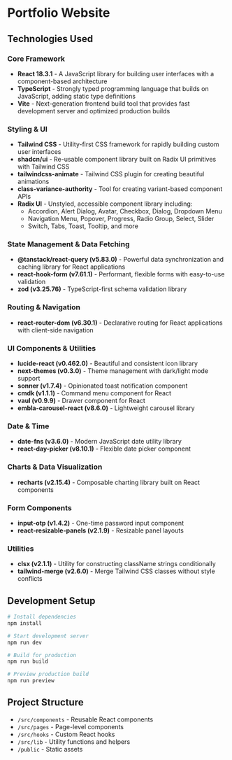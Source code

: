 # Portfolio Website

## Technologies Used

### Core Framework
- **React 18.3.1** - A JavaScript library for building user interfaces with a component-based architecture
- **TypeScript** - Strongly typed programming language that builds on JavaScript, adding static type definitions
- **Vite** - Next-generation frontend build tool that provides fast development server and optimized production builds

### Styling & UI
- **Tailwind CSS** - Utility-first CSS framework for rapidly building custom user interfaces
- **shadcn/ui** - Re-usable component library built on Radix UI primitives with Tailwind CSS
- **tailwindcss-animate** - Tailwind CSS plugin for creating beautiful animations
- **class-variance-authority** - Tool for creating variant-based component APIs
- **Radix UI** - Unstyled, accessible component library including:
  - Accordion, Alert Dialog, Avatar, Checkbox, Dialog, Dropdown Menu
  - Navigation Menu, Popover, Progress, Radio Group, Select, Slider
  - Switch, Tabs, Toast, Tooltip, and more

### State Management & Data Fetching
- **@tanstack/react-query (v5.83.0)** - Powerful data synchronization and caching library for React applications
- **react-hook-form (v7.61.1)** - Performant, flexible forms with easy-to-use validation
- **zod (v3.25.76)** - TypeScript-first schema validation library

### Routing & Navigation
- **react-router-dom (v6.30.1)** - Declarative routing for React applications with client-side navigation

### UI Components & Utilities
- **lucide-react (v0.462.0)** - Beautiful and consistent icon library
- **next-themes (v0.3.0)** - Theme management with dark/light mode support
- **sonner (v1.7.4)** - Opinionated toast notification component
- **cmdk (v1.1.1)** - Command menu component for React
- **vaul (v0.9.9)** - Drawer component for React
- **embla-carousel-react (v8.6.0)** - Lightweight carousel library

### Date & Time
- **date-fns (v3.6.0)** - Modern JavaScript date utility library
- **react-day-picker (v8.10.1)** - Flexible date picker component

### Charts & Data Visualization
- **recharts (v2.15.4)** - Composable charting library built on React components

### Form Components
- **input-otp (v1.4.2)** - One-time password input component
- **react-resizable-panels (v2.1.9)** - Resizable panel layouts

### Utilities
- **clsx (v2.1.1)** - Utility for constructing className strings conditionally
- **tailwind-merge (v2.6.0)** - Merge Tailwind CSS classes without style conflicts

## Development Setup

```sh
# Install dependencies
npm install

# Start development server
npm run dev

# Build for production
npm run build

# Preview production build
npm run preview
```

## Project Structure

- `/src/components` - Reusable React components
- `/src/pages` - Page-level components
- `/src/hooks` - Custom React hooks
- `/src/lib` - Utility functions and helpers
- `/public` - Static assets
